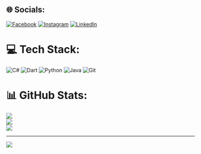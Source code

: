 
## 🌐 Socials:
[![Facebook](https://img.shields.io/badge/Facebook-%231877F2.svg?logo=Facebook&logoColor=white)](https://www.facebook.com/profile.php?id=100012562984681) [![Instagram](https://img.shields.io/badge/Instagram-%23E4405F.svg?logo=Instagram&logoColor=white)](https://instagram.com/nzv.u) [![LinkedIn](https://img.shields.io/badge/LinkedIn-%230077B5.svg?logo=linkedin&logoColor=white)](https://linkedin.com/in/alua-niyazova) 

# 💻 Tech Stack:
![C#](https://img.shields.io/badge/c%23-%23239120.svg?style=for-the-badge&logo=c-sharp&logoColor=white) ![Dart](https://img.shields.io/badge/dart-%230175C2.svg?style=for-the-badge&logo=dart&logoColor=white) ![Python](https://img.shields.io/badge/python-3670A0?style=for-the-badge&logo=python&logoColor=ffdd54) ![Java](https://img.shields.io/badge/java-%23ED8B00.svg?style=for-the-badge&logo=java&logoColor=white) ![Git](https://img.shields.io/badge/git-%23ED8B00.svg?style=for-the-badge&logo=git&logoColor=white)
# 📊 GitHub Stats:
![](https://github-readme-stats.vercel.app/api?username=alua-niyazova&theme=dark&hide_border=false&include_all_commits=false&count_private=false)<br/>
![](https://github-readme-streak-stats.herokuapp.com/?user=alua-niyazova&theme=dark&hide_border=false)<br/>
![](https://github-readme-stats.vercel.app/api/top-langs/?username=alua-niyazova&theme=dark&hide_border=false&include_all_commits=false&count_private=false&layout=compact)

---
[![](https://visitcount.itsvg.in/api?id=alua-niyazova&icon=0&color=2)](https://visitcount.itsvg.in)

<!-- Proudly created with GPRM ( https://gprm.itsvg.in ) -->
